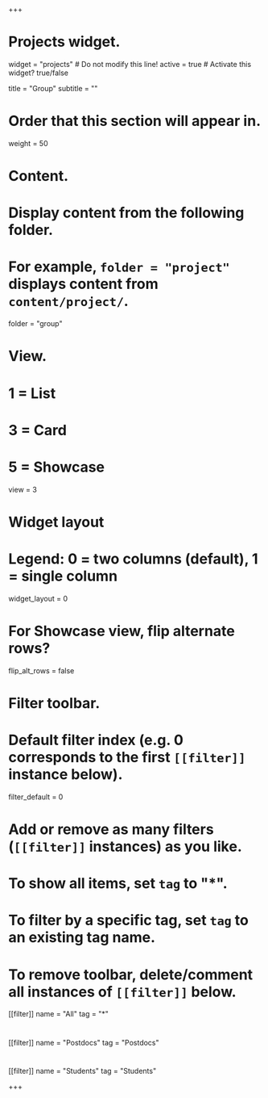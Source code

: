 +++
# Projects widget.
widget = "projects"  # Do not modify this line!
active = true  # Activate this widget? true/false

title = "Group"
subtitle = ""

# Order that this section will appear in.
weight = 50

# Content.
# Display content from the following folder.
# For example, `folder = "project"` displays content from `content/project/`.
folder = "group"

# View.
#   1 = List
#   3 = Card
#   5 = Showcase
view = 3

# Widget layout
# Legend: 0 = two columns (default), 1 = single column
widget_layout = 0

# For Showcase view, flip alternate rows?
flip_alt_rows = false

# Filter toolbar.

# Default filter index (e.g. 0 corresponds to the first `[[filter]]` instance below).
filter_default = 0

# Add or remove as many filters (`[[filter]]` instances) as you like.
# To show all items, set `tag` to "*".
# To filter by a specific tag, set `tag` to an existing tag name.
# To remove toolbar, delete/comment all instances of `[[filter]]` below.
  [[filter]]
    name = "All"
    tag = "*"
#
  [[filter]]
    name = "Postdocs"
    tag = "Postdocs"
#
  [[filter]]
    name = "Students"
    tag = "Students"

+++

